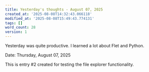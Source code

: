 ```yaml
---
title: Yesterday's thoughts - August 07, 2025
created_at: '2025-08-08T14:32:43.066118'
modified_at: '2025-08-08T15:49:43.774131'
tags: []
word_count: 28
version: 1
---
```


Yesterday was quite productive. I learned a lot about Flet and Python.

Date: Thursday, August 07, 2025

This is entry #2 created for testing the file explorer functionality.